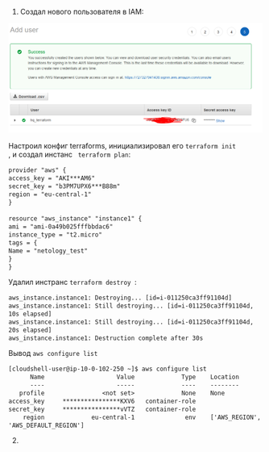 1. Создал нового пользователя в IAM:

![img.png](img.png)

Настроил конфиг terraforms, инициализировал его <code>terraform init </code>, и создал инстанс <code> terraform plan</code>: 

```shell
provider "aws" {
access_key = "AKI***AM6"
secret_key = "b3PM7UPX6***B88m"
region = "eu-central-1"
}

resource "aws_instance" "instance1" {
ami = "ami-0a49b025fffbbdac6"
instance_type = "t2.micro"
tags = {
Name = "netology_test"
}
}

```
Удалил инстранс <code>terraform destroy </code>:

```shell
aws_instance.instance1: Destroying... [id=i-011250ca3ff91104d]
aws_instance.instance1: Still destroying... [id=i-011250ca3ff91104d, 10s elapsed]
aws_instance.instance1: Still destroying... [id=i-011250ca3ff91104d, 20s elapsed]
aws_instance.instance1: Destruction complete after 30s
```
Вывод <code>aws configure list</code>

```shell
[cloudshell-user@ip-10-0-102-250 ~]$ aws configure list
      Name                    Value             Type    Location
      ----                    -----             ----    --------
   profile                <not set>             None    None
access_key     ****************KXV6   container-role    
secret_key     ****************vVTZ   container-role    
    region             eu-central-1              env    ['AWS_REGION', 'AWS_DEFAULT_REGION']
```
2. 